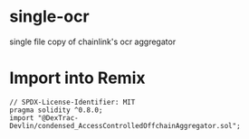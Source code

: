 # single-ocr
single file copy of chainlink's ocr aggregator

# Import into Remix
```
// SPDX-License-Identifier: MIT
pragma solidity ^0.8.0;
import "@DexTrac-Devlin/condensed_AccessControlledOffchainAggregator.sol";
```
